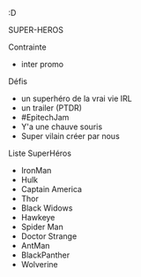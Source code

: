:D

SUPER-HEROS

Contrainte
* inter promo

Défis
* un superhéro de la vrai vie IRL
* un trailer (PTDR)
* #EpitechJam
* Y'a une chauve souris
* Super vilain créer par nous

Liste SuperHéros
* IronMan
* Hulk
* Captain America
* Thor
* Black Widows
* Hawkeye
* Spider Man
* Doctor Strange
* AntMan
* BlackPanther
* Wolverine
